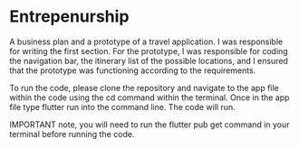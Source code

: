 # Entrepenurship
A business plan and a prototype of a travel application. I was responsible for writing the first section. For the prototype, I was responsible for coding the navigation bar, the itinerary list of the possible locations, and I ensured that the prototype was functioning according to the requirements.

To run the code, please clone the repository and navigate to the app file within the code using the cd command within the terminal. Once in the app file type flutter run into the command line. The code will run.

IMPORTANT note, you will need to run the flutter pub get command in your terminal before running the code.
